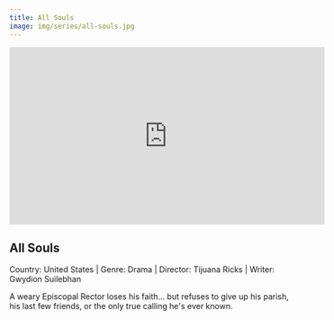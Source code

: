 ```yaml
---
title: All Souls
image: img/series/all-souls.jpg
---
```

<iframe width="560" height="315" src="https://vimeo.com/338892039" frameborder="0" allow="accelerometer; autoplay; encrypted-media; gyroscope; picture-in-picture" allowfullscreen></iframe>

## All Souls
Country: United States | Genre: Drama | Director: Tijuana Ricks | Writer: Gwydion Suilebhan

A weary Episcopal Rector loses his faith... but refuses to give up his parish, his last few friends, or the only true calling he's ever known.
